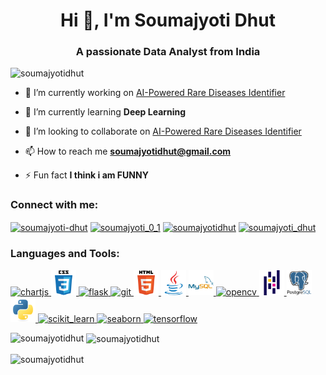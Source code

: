 <h1 align="center">Hi 👋, I'm Soumajyoti Dhut</h1>
<h3 align="center">A passionate Data Analyst from India</h3>

<p align="left"> <img src="https://komarev.com/ghpvc/?username=soumajyotidhut&label=Profile%20views&color=0e75b6&style=flat" alt="soumajyotidhut" /> </p>

- 🔭 I’m currently working on [AI-Powered Rare Diseases Identifier](https://github.com/SoumajyotiDhut/Rare-Diseases-Identifier)

- 🌱 I’m currently learning **Deep Learning**

- 👯 I’m looking to collaborate on [AI-Powered Rare Diseases Identifier](https://github.com/SoumajyotiDhut/Rare-Diseases-Identifier)

- 📫 How to reach me **soumajyotidhut@gmail.com**

- ⚡ Fun fact **I think i am FUNNY**

<h3 align="left">Connect with me:</h3>
<p align="left">
<a href="https://linkedin.com/in/soumajyoti-dhut" target="blank"><img align="center" src="https://raw.githubusercontent.com/rahuldkjain/github-profile-readme-generator/master/src/images/icons/Social/linked-in-alt.svg" alt="soumajyoti-dhut" height="30" width="40" /></a>
<a href="https://www.codechef.com/users/soumajyoti_0_1" target="blank"><img align="center" src="https://cdn.jsdelivr.net/npm/simple-icons@3.1.0/icons/codechef.svg" alt="soumajyoti_0_1" height="30" width="40" /></a>
<a href="https://www.hackerrank.com/soumajyotidhut" target="blank"><img align="center" src="https://raw.githubusercontent.com/rahuldkjain/github-profile-readme-generator/master/src/images/icons/Social/hackerrank.svg" alt="soumajyotidhut" height="30" width="40" /></a>
<a href="https://www.leetcode.com/soumajyoti_dhut" target="blank"><img align="center" src="https://raw.githubusercontent.com/rahuldkjain/github-profile-readme-generator/master/src/images/icons/Social/leet-code.svg" alt="soumajyoti_dhut" height="30" width="40" /></a>
</p>

<h3 align="left">Languages and Tools:</h3>
<p align="left"> <a href="https://www.chartjs.org" target="_blank" rel="noreferrer"> <img src="https://www.chartjs.org/media/logo-title.svg" alt="chartjs" width="40" height="40"/> </a> <a href="https://www.w3schools.com/css/" target="_blank" rel="noreferrer"> <img src="https://raw.githubusercontent.com/devicons/devicon/master/icons/css3/css3-original-wordmark.svg" alt="css3" width="40" height="40"/> </a> <a href="https://flask.palletsprojects.com/" target="_blank" rel="noreferrer"> <img src="https://www.vectorlogo.zone/logos/pocoo_flask/pocoo_flask-icon.svg" alt="flask" width="40" height="40"/> </a> <a href="https://git-scm.com/" target="_blank" rel="noreferrer"> <img src="https://www.vectorlogo.zone/logos/git-scm/git-scm-icon.svg" alt="git" width="40" height="40"/> </a> <a href="https://www.w3.org/html/" target="_blank" rel="noreferrer"> <img src="https://raw.githubusercontent.com/devicons/devicon/master/icons/html5/html5-original-wordmark.svg" alt="html5" width="40" height="40"/> </a> <a href="https://www.java.com" target="_blank" rel="noreferrer"> <img src="https://raw.githubusercontent.com/devicons/devicon/master/icons/java/java-original.svg" alt="java" width="40" height="40"/> </a> <a href="https://www.mysql.com/" target="_blank" rel="noreferrer"> <img src="https://raw.githubusercontent.com/devicons/devicon/master/icons/mysql/mysql-original-wordmark.svg" alt="mysql" width="40" height="40"/> </a> <a href="https://opencv.org/" target="_blank" rel="noreferrer"> <img src="https://www.vectorlogo.zone/logos/opencv/opencv-icon.svg" alt="opencv" width="40" height="40"/> </a> <a href="https://pandas.pydata.org/" target="_blank" rel="noreferrer"> <img src="https://raw.githubusercontent.com/devicons/devicon/2ae2a900d2f041da66e950e4d48052658d850630/icons/pandas/pandas-original.svg" alt="pandas" width="40" height="40"/> </a> <a href="https://www.postgresql.org" target="_blank" rel="noreferrer"> <img src="https://raw.githubusercontent.com/devicons/devicon/master/icons/postgresql/postgresql-original-wordmark.svg" alt="postgresql" width="40" height="40"/> </a> <a href="https://www.python.org" target="_blank" rel="noreferrer"> <img src="https://raw.githubusercontent.com/devicons/devicon/master/icons/python/python-original.svg" alt="python" width="40" height="40"/> </a> <a href="https://scikit-learn.org/" target="_blank" rel="noreferrer"> <img src="https://upload.wikimedia.org/wikipedia/commons/0/05/Scikit_learn_logo_small.svg" alt="scikit_learn" width="40" height="40"/> </a> <a href="https://seaborn.pydata.org/" target="_blank" rel="noreferrer"> <img src="https://seaborn.pydata.org/_images/logo-mark-lightbg.svg" alt="seaborn" width="40" height="40"/> </a> <a href="https://www.tensorflow.org" target="_blank" rel="noreferrer"> <img src="https://www.vectorlogo.zone/logos/tensorflow/tensorflow-icon.svg" alt="tensorflow" width="40" height="40"/> </a> </p>

<p><img align="left" src="https://github-readme-stats.vercel.app/api/top-langs?username=soumajyotidhut&show_icons=true&locale=en&layout=compact" alt="soumajyotidhut" /></p>

<p>&nbsp;<img align="center" src="https://github-readme-stats.vercel.app/api?username=soumajyotidhut&show_icons=true&locale=en" alt="soumajyotidhut" /></p>

<p><img align="center" src="https://github-readme-streak-stats.herokuapp.com/?user=soumajyotidhut&" alt="soumajyotidhut" /></p>
